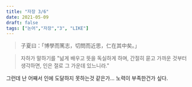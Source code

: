 ```yaml
---
title: "자장 3/6"
date: 2021-05-09
draft: false
tags: ["논어","자장","3", "LIKE"]
---
```


> 子夏曰：「博學而篤志，切問而近思，仁在其中矣。」

> 자하가 말하기를 "넒게 배우고 뜻을 독실하게 하며, 간절히 묻고 가까운 것부터 생각하면, 인은 절로 그 가운데 있느니라."

그런데 난 어째서 인에 도달하지 못하는것 같은가... 노력이 부족한건가 싶다.
